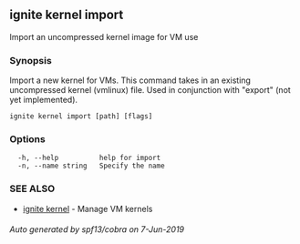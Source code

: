 ## ignite kernel import

Import an uncompressed kernel image for VM use

### Synopsis


Import a new kernel for VMs. This command takes in an existing uncompressed
kernel (vmlinux) file. Used in conjunction with "export" (not yet implemented).


```
ignite kernel import [path] [flags]
```

### Options

```
  -h, --help          help for import
  -n, --name string   Specify the name
```

### SEE ALSO

* [ignite kernel](ignite_kernel.md)	 - Manage VM kernels

###### Auto generated by spf13/cobra on 7-Jun-2019
